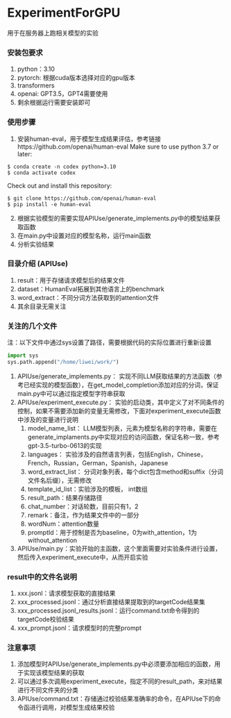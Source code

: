 # ExperimentForGPU
用于在服务器上跑相关模型的实验

### 安装包要求
1. python：3.10
2. pytorch: 根据cuda版本选择对应的gpu版本
3. transformers
4. openai: GPT3.5，GPT4需要使用
5. 剩余根据运行需要安装即可

### 使用步骤
1. 安装human-eval，用于模型生成结果评估，参考链接https://github.com/openai/human-eval
Make sure to use python 3.7 or later:
```
$ conda create -n codex python=3.10
$ conda activate codex
```
Check out and install this repository:
```
$ git clone https://github.com/openai/human-eval
$ pip install -e human-eval
```
2. 根据实验模型的需要实现APIUse/generate_implements.py中的模型结果获取函数
3. 在main.py中设置对应的模型名称，运行main函数
4. 分析实验结果

### 目录介绍 (APIUse)
1. result：用于存储请求模型后的结果文件
2. dataset：HumanEval拓展到其他语言上的benchmark
3. word_extract：不同分词方法获取到的attention文件
4. 其余目录无需关注

### 关注的几个文件
注：以下文件中通过sys设置了路径，需要根据代码的实际位置进行重新设置
```python
import sys
sys.path.append("/home/liwei/work/")
```
1. APIUse/generate_implements.py： 实现不同LLM获取结果的方法函数（参考已经实现的模型函数），在get_model_completion添加对应的分词，保证main.py中可以通过指定模型字符串获取
2. APIUse/experiment_execute.py： 实验的启动类，其中定义了对不同条件的控制，如果不需要添加新的变量无需修改，下面对experiment_execute函数中涉及的变量进行说明
    1. model_name_list： LLM模型列表，元素为模型名称的字符串，需要在generate_implaments.py中实现对应的访问函数，保证名称一致，参考gpt-3.5-turbo-0613的实现
    2. languages： 实验涉及的自然语言列表，包括English，Chinese，French，Russian，German，Spanish，Japanese
    3. word_extract_list： 分词对象列表，每个dict包含method和suffix（分词文件名后缀），无需修改
    4. template_id_list：实验涉及的模板， int数组
    5. result_path：结果存储路径
    6. chat_number：对话轮数，目前只有1，2
    7. remark：备注，作为结果文件中的一部分
    8. wordNum：attention数量
    9. promptId：用于控制是否为baseline，0为with_attention，1为without_attention
3. APIUse/main.py：实验开始的主函数，这个里面需要对实验条件进行设置，然后传入experiment_execute中，从而开启实验

### result中的文件名说明
1. xxx.jsonl：请求模型获取的直接结果
2. xxx_processed.jsonl：通过分析直接结果提取到的targetCode结果集
3. xxx_processed.jsonl_results.jsonl：运行command.txt命令得到的targetCode校验结果
4. xxx_prompt.jsonl：请求模型时的完整prompt

### 注意事项
1. 添加模型时APIUse/generate_implements.py中必须要添加相应的函数，用于实现该模型结果的获取
2. 可以通过多次调用experiment_execute，指定不同的result_path，来对结果进行不同文件夹的分类
3. APIUse/command.txt：存储通过校验结果准确率的命令，在APIUse下的命令函进行调用，对模型生成结果校验

